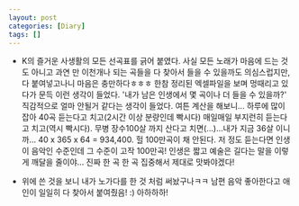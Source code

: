```yaml
---
layout: post
categories: [Diary]
tags: []
---
```


+ K의 즐거운 사생활의 모든 선곡표를 긁어 붙였다. 사실 모든 노래가 마음에 드는 것도 아니고 과연 만 이천개나 되는 곡들을 다 찾아서 들을 수 있을까도 의심스럽지만, 다 붙여넣고나니 마음은 충만하다ㅎㅎㅎ 한참 정리된 엑셀파일을 보며 멍때리고 있다가 문득 이런 생각이 들었다. '내가 남은 인생에서 몇 곡이나 더 들을 수 있을까?' 직감적으로 얼마 안될거 같다는 생각이 들었다. 여튼 계산을 해보니... 하루에 많이 잡아 40곡 듣는다고 치고(2시간 이상 분량인데 빡시다) 매일매일 부지런히 듣는다고 치고(역시 빡시다). 무병 장수100살 까지 산다고 치면(...)...내가 지금 36살 이니까... 40 x 365 x 64 = 934,400. 헐 100만곡이 채 안된다. 저 정도 듣는다면 인생이 음악인 수준인데 그 수준이 고작 100만곡! 인생은 짧고 예술은 길다는 말을 이렇게 깨달을 줄이야... 진짜 한 곡 한 곡 집중해서 제대로 맛봐야겠다!  

+ 위에 쓴 것을 보니 내가 노가다를 한 것 처럼 써놨구나ㅋㅋ 남편 음악 좋아한다고 애인이 일일히 다 찾아서 붙여줬음! :) 아하하하!  
